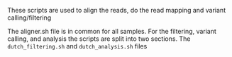 These scripts are used to align the reads, do the read mapping and variant calling/filtering

The aligner.sh file is in common for all samples. For the filtering, variant calling, and analysis the scripts are split into two sections. The  `dutch_filtering.sh` and `dutch_analysis.sh` files 

